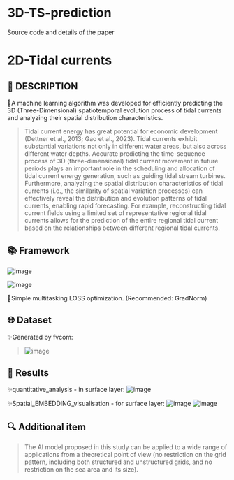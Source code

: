 # 3D-TS-prediction
Source code and details of the paper
# 2D-Tidal currents
## 🎨 DESCRIPTION
🔖A machine learning algorithm was developed for efficiently predicting the 3D (Three-Dimensional) spatiotemporal evolution process of tidal currents and analyzing their spatial distribution characteristics. 
> Tidal current energy has great potential for economic development (Dettner et al., 2013; Gao et al., 2023). Tidal currents exhibit substantial variations not only in different water areas, but also across different water depths. Accurate predicting the time-sequence process of 3D (three-dimensional) tidal current movement in future periods plays an important role in the scheduling and allocation of tidal current energy generation, such as guiding tidal stream turbines. Furthermore, analyzing the spatial distribution characteristics of tidal currents (i.e., the similarity of spatial variation processes) can effectively reveal the distribution and evolution patterns of tidal currents, enabling rapid forecasting. For example, reconstructing tidal current fields using a limited set of representative regional tidal currents allows for the prediction of the entire regional tidal current based on the relationships between different regional tidal currents.
> 
## 📚 Framework
![image](https://github.com/user-attachments/assets/b812b838-4948-4a0d-8ab3-a38e7fbcddb6)

![image](https://github.com/user-attachments/assets/90790ee0-402a-4099-8986-80a7d5a715c1)
>
🍻Simple multitasking LOSS optimization. (Recommended: GradNorm)

## 🌐 Dataset
✨Generated by fvcom:
> ![image](https://github.com/user-attachments/assets/7c3636e5-fdc5-4dbe-9a17-976fd414f2ae)

## 📄 Results
✨quantitative_analysis - in surface layer:
![image](https://github.com/user-attachments/assets/36d2ce6d-214a-482b-bbb5-0ed5deb15502)

✨Spatial_EMBEDDING_visualisation - for surface layer:
![image](https://github.com/user-attachments/assets/d47e2843-90ba-461e-9de3-b76c52b218cc)
![image](https://github.com/user-attachments/assets/508ad009-41fe-4b74-868c-5b90e1db3e32)


## 🔍 Additional item
> The AI model proposed in this study can be applied to a wide range of applications from a theoretical point of view (no restriction on the grid pattern, including both structured and unstructured grids, and no restriction on the sea area and its size).
